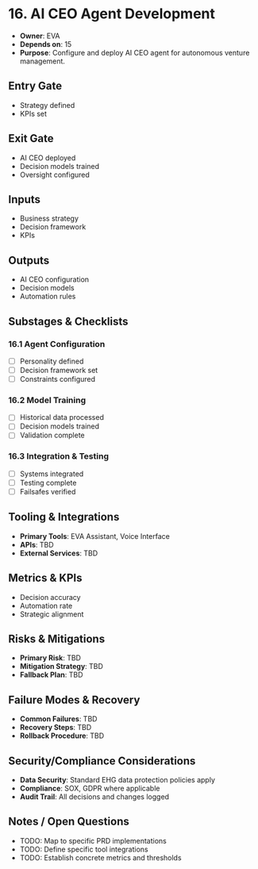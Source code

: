 # 16. AI CEO Agent Development

- **Owner**: EVA
- **Depends on**: 15
- **Purpose**: Configure and deploy AI CEO agent for autonomous venture management.

## Entry Gate
- Strategy defined
- KPIs set

## Exit Gate
- AI CEO deployed
- Decision models trained
- Oversight configured

## Inputs
- Business strategy
- Decision framework
- KPIs

## Outputs
- AI CEO configuration
- Decision models
- Automation rules

## Substages & Checklists
### 16.1 Agent Configuration
  - [ ] Personality defined
  - [ ] Decision framework set
  - [ ] Constraints configured

### 16.2 Model Training
  - [ ] Historical data processed
  - [ ] Decision models trained
  - [ ] Validation complete

### 16.3 Integration & Testing
  - [ ] Systems integrated
  - [ ] Testing complete
  - [ ] Failsafes verified

## Tooling & Integrations
- **Primary Tools**: EVA Assistant, Voice Interface
- **APIs**: TBD
- **External Services**: TBD

## Metrics & KPIs
- Decision accuracy
- Automation rate
- Strategic alignment

## Risks & Mitigations
- **Primary Risk**: TBD
- **Mitigation Strategy**: TBD
- **Fallback Plan**: TBD

## Failure Modes & Recovery
- **Common Failures**: TBD
- **Recovery Steps**: TBD
- **Rollback Procedure**: TBD

## Security/Compliance Considerations
- **Data Security**: Standard EHG data protection policies apply
- **Compliance**: SOX, GDPR where applicable
- **Audit Trail**: All decisions and changes logged

## Notes / Open Questions
- TODO: Map to specific PRD implementations
- TODO: Define specific tool integrations
- TODO: Establish concrete metrics and thresholds